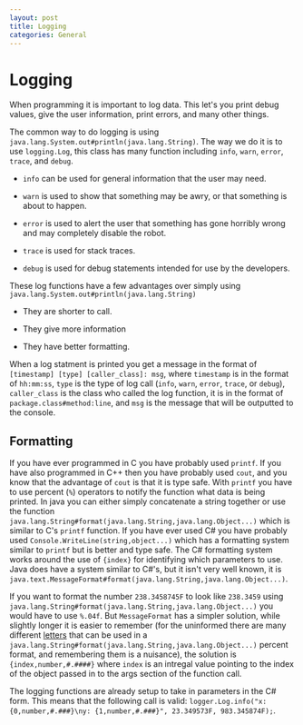 ```yaml
---
layout: post
title: Logging
categories: General
---
```

# Logging

When programming it is important to log data. This let's you print debug values, give the user information, print errors, and many other things.

The common way to do logging is using `java.lang.System.out#println(java.lang.String)`. The way we do it is to use `logging.Log`, this class has many function including `info`, `warn`, `error`, `trace`, and `debug`.

* `info` can be used for general information that the user may need.

* `warn` is used to show that something may be awry, or that something is about to happen.

* `error` is used to alert the user that something has gone horribly wrong and may completely disable the robot.

* `trace` is used for stack traces.

* `debug` is used for debug statements intended for use by the developers.

These log functions have a few advantages over simply using `java.lang.System.out#println(java.lang.String)`

* They are shorter to call.

* They give more information

* They have better formatting.

When a log statment is printed you get a message in the format of `[timestamp] [type] [caller_class]: msg`, where `timestamp` is in the format of `hh:mm:ss`, `type` is the type of log call (`info`, `warn`, `error`, `trace`, or `debug`), `caller_class` is the class who called the log function, it is in the format of `package.class#method:line`, and `msg` is the message that will be outputted to the console.

## Formatting

If you have ever programmed in C you have probably used `printf`. If you have also programmed in C++ then you have probably used `cout`, and you know that the advantage of `cout` is that it is type safe. With `printf` you have to use percent (`%`) operators to notify the function what data is being printed. In java you can either simply concatenate a string together or use the function `java.lang.String#format(java.lang.String,java.lang.Object...)` which is similar to C's `printf` function. If you have ever used C# you have probably used `Console.WriteLine(string,object...)` which has a formatting system similar to `printf` but is better and type safe. The C# formatting system works around the use of `{index}` for identifying which parameters to use. Java does have a system similar to C#'s, but it isn't very well known, it is `java.text.MessageFormat#format(java.lang.String,java.lang.Object...)`.

If you want to format the number `238.3458745F` to look like `238.3459` using `java.lang.String#format(java.lang.String,java.lang.Object...)` you would have to use `%.04f`. But `MessageFormat` has a simpler solution, while slightly longer it is easier to remember (for the uninformed there are many different [letters](https://dzone.com/articles/java-string-format-examples) that can be used in a `java.lang.String#format(java.lang.String,java.lang.Object...)` percent format, and remembering them is a nuisance), the solution is `{index,number,#.####}` where `index` is an intregal value pointing to the index of the object passed in to the args section of the function call.

The logging functions are already setup to take in parameters in the C# form. This means that the following call is valid: `logger.Log.info("x: {0,number,#.###}\ny: {1,number,#.###}", 23.349573F, 983.345874F);`.
